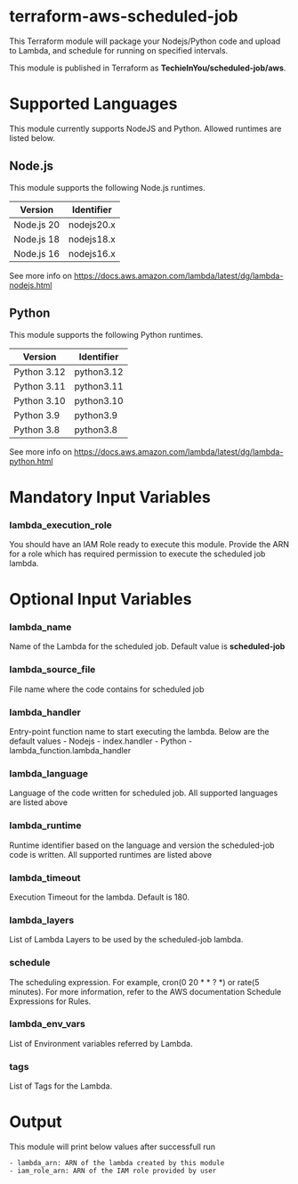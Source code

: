 # terraform-aws-scheduled-job
This Terraform module will package your Nodejs/Python code and upload to Lambda, and schedule for running on specified intervals.  

This module is published in Terraform as **TechieInYou/scheduled-job/aws**.   


# Supported Languages
This module currently supports NodeJS and Python.  Allowed runtimes are listed below. 

## Node.js

This module supports the following Node.js runtimes.

| Version     | Identifier |	
|-------------|----------- |
| Node.js 20  | nodejs20.x |
| Node.js 18  | nodejs18.x |
| Node.js 16  | nodejs16.x |

See more info on https://docs.aws.amazon.com/lambda/latest/dg/lambda-nodejs.html

## Python

This module supports the following Python runtimes.

| Version       | Identifier |	
|---------------|----------- |
| Python 3.12   | python3.12 |
| Python 3.11   | python3.11 |
| Python 3.10   | python3.10 |
| Python 3.9    | python3.9  |
| Python 3.8    | python3.8  |

See more info on https://docs.aws.amazon.com/lambda/latest/dg/lambda-python.html


# Mandatory Input Variables

### lambda_execution_role
You should have an IAM Role ready to execute this module.  Provide the ARN for a role which has required permission to execute the scheduled job lambda.


# Optional Input Variables

### lambda_name
Name of the Lambda for the scheduled job. Default value is **scheduled-job**

### lambda_source_file
File name where the code contains for scheduled job

### lambda_handler
Entry-point function name to start executing the lambda. Below are the default values
    - Nodejs - index.handler
    - Python - lambda_function.lambda_handler


### lambda_language
Language of the code written for scheduled job.  All supported languages are listed above

### lambda_runtime
Runtime identifier based on the language and version the scheduled-job code is written. All supported runtimes are listed above

### lambda_timeout
Execution Timeout for the lambda. Default is 180.

### lambda_layers
List of Lambda Layers to be used by the scheduled-job lambda.

### schedule
The scheduling expression. For example, cron(0 20 * * ? *) or rate(5 minutes). For more information, refer to the AWS documentation Schedule Expressions for Rules.

### lambda_env_vars
List of Environment variables referred by Lambda.

### tags
List of Tags for the Lambda.


# Output 
This module will print below values after successfull run

    - lambda_arn: ARN of the lambda created by this module
    - iam_role_arn: ARN of the IAM role provided by user